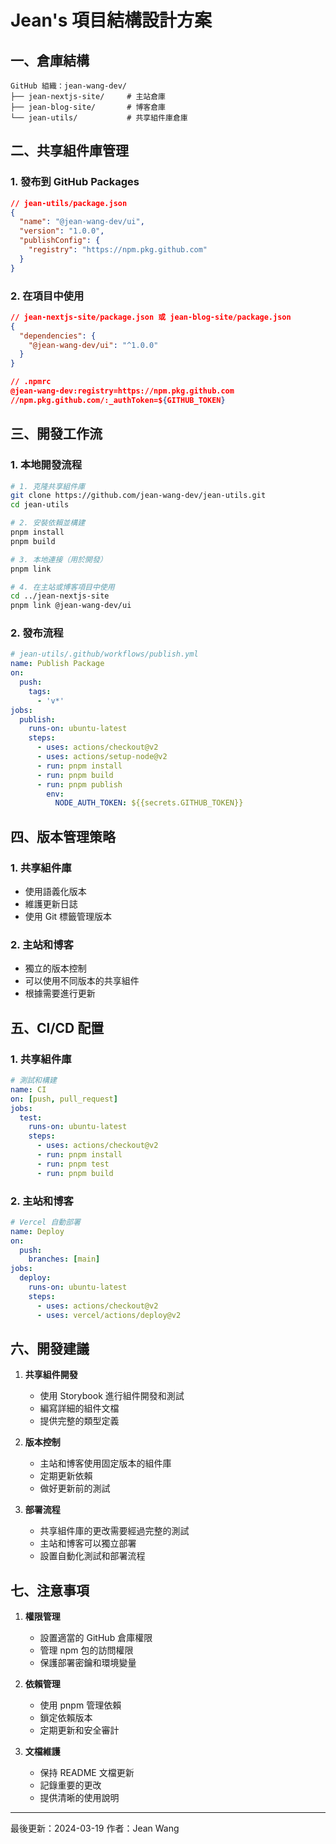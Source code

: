 # Jean's 項目結構設計方案

## 一、倉庫結構

```
GitHub 組織：jean-wang-dev/
├── jean-nextjs-site/     # 主站倉庫
├── jean-blog-site/       # 博客倉庫
└── jean-utils/           # 共享組件庫倉庫
```

## 二、共享組件庫管理

### 1. 發布到 GitHub Packages
```json
// jean-utils/package.json
{
  "name": "@jean-wang-dev/ui",
  "version": "1.0.0",
  "publishConfig": {
    "registry": "https://npm.pkg.github.com"
  }
}
```

### 2. 在項目中使用
```json
// jean-nextjs-site/package.json 或 jean-blog-site/package.json
{
  "dependencies": {
    "@jean-wang-dev/ui": "^1.0.0"
  }
}

// .npmrc
@jean-wang-dev:registry=https://npm.pkg.github.com
//npm.pkg.github.com/:_authToken=${GITHUB_TOKEN}
```

## 三、開發工作流

### 1. 本地開發流程
```bash
# 1. 克隆共享組件庫
git clone https://github.com/jean-wang-dev/jean-utils.git
cd jean-utils

# 2. 安裝依賴並構建
pnpm install
pnpm build

# 3. 本地連接（用於開發）
pnpm link

# 4. 在主站或博客項目中使用
cd ../jean-nextjs-site
pnpm link @jean-wang-dev/ui
```

### 2. 發布流程
```yaml
# jean-utils/.github/workflows/publish.yml
name: Publish Package
on:
  push:
    tags:
      - 'v*'
jobs:
  publish:
    runs-on: ubuntu-latest
    steps:
      - uses: actions/checkout@v2
      - uses: actions/setup-node@v2
      - run: pnpm install
      - run: pnpm build
      - run: pnpm publish
        env:
          NODE_AUTH_TOKEN: ${{secrets.GITHUB_TOKEN}}
```

## 四、版本管理策略

### 1. 共享組件庫
- 使用語義化版本
- 維護更新日誌
- 使用 Git 標籤管理版本

### 2. 主站和博客
- 獨立的版本控制
- 可以使用不同版本的共享組件
- 根據需要進行更新

## 五、CI/CD 配置

### 1. 共享組件庫
```yaml
# 測試和構建
name: CI
on: [push, pull_request]
jobs:
  test:
    runs-on: ubuntu-latest
    steps:
      - uses: actions/checkout@v2
      - run: pnpm install
      - run: pnpm test
      - run: pnpm build
```

### 2. 主站和博客
```yaml
# Vercel 自動部署
name: Deploy
on:
  push:
    branches: [main]
jobs:
  deploy:
    runs-on: ubuntu-latest
    steps:
      - uses: actions/checkout@v2
      - uses: vercel/actions/deploy@v2
```

## 六、開發建議

1. **共享組件開發**
   - 使用 Storybook 進行組件開發和測試
   - 編寫詳細的組件文檔
   - 提供完整的類型定義

2. **版本控制**
   - 主站和博客使用固定版本的組件庫
   - 定期更新依賴
   - 做好更新前的測試

3. **部署流程**
   - 共享組件庫的更改需要經過完整的測試
   - 主站和博客可以獨立部署
   - 設置自動化測試和部署流程

## 七、注意事項

1. **權限管理**
   - 設置適當的 GitHub 倉庫權限
   - 管理 npm 包的訪問權限
   - 保護部署密鑰和環境變量

2. **依賴管理**
   - 使用 pnpm 管理依賴
   - 鎖定依賴版本
   - 定期更新和安全審計

3. **文檔維護**
   - 保持 README 文檔更新
   - 記錄重要的更改
   - 提供清晰的使用說明

---

最後更新：2024-03-19
作者：Jean Wang 